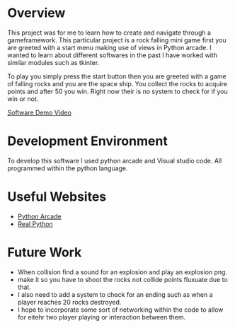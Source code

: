 # Overview

This project was for me to learn how to create and navigate through a gameframework. This particular project is a rock falling mini game
first you are greeted with a start menu making use of views in Python arcade. I wanted to learn about different softwares in the past I have worked with similar modules such as tkinter. 

To play you simply press the start button then you are greeted with a game of falling rocks and you are the space ship. You collect the rocks to acquire points and after 50 you win. Right now their is no system to check for if you win or not.

[Software Demo Video](http://youtube.link.goes.here)

# Development Environment

To develop this software I used python arcade and Visual studio code. All programmed within the python language.

# Useful Websites
* [Python Arcade](https://api.arcade.academy/en/latest/index.html)
* [Real Python](https://realpython.com/arcade-python-game-framework/)

# Future Work

* When collision find a sound for an explosion and play an explosion png.
* make it so you have to shoot the rocks not collide points fluxuate due to that.
* I also need to add a system to check for an ending such as when a player reaches 20 rocks destroyed.
* I hope to incorporate some sort of networking within the code to allow for eitehr two player playing or interaction between them.